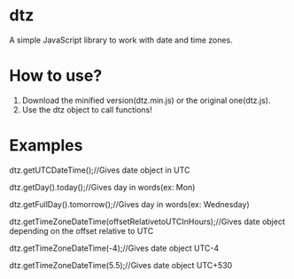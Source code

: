 # dtz
A simple JavaScript library to work with date and time zones.

# How to use?
1. Download the minified version(dtz.min.js) or the original one(dtz.js).
2. Use the dtz object to call functions!

# Examples
dtz.getUTCDateTime();//Gives date object in UTC

dtz.getDay().today();//Gives day in words(ex: Mon)

dtz.getFullDay().tomorrow();//Gives day in words(ex: Wednesday)

dtz.getTimeZoneDateTime(offsetRelativetoUTCInHours);//Gives date object depending on the offset relative to UTC

dtz.getTimeZoneDateTime(-4);//Gives date object UTC-4

dtz.getTimeZoneDateTime(5.5);//Gives date object UTC+530
